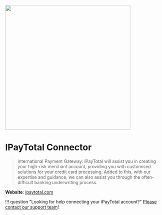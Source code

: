 <img src="https://static.openfintech.io/payment_providers/ipaytotal/logo.png?w=400" width="400px" >

# IPayTotal Connector

> International Payment Gateway: iPayTotal will assist you in creating your high-risk merchant account, providing you with customised solutions for your credit card processing. Added to this, with our expertise and guidance, we can also assist you through the often-difficult banking underwriting process.

**Website**: [ipaytotal.com](https://ipaytotal.com/)

!!! question "Looking for help connecting your iPayTotal account?"
    [Please contact our support team](mailto:{{custom.support_email}})!